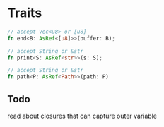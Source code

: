 
# Traits

```rs
// accept Vec<u8> or [u8]
fn end<B: AsRef<[u8]>>(buffer: B);

// accept String or &str
fn print<S: AsRef<str>>(s: S);

// accept String or &str
fn path<P: AsRef<Path>>(path: P)

```

## Todo

read about closures that can capture outer variable